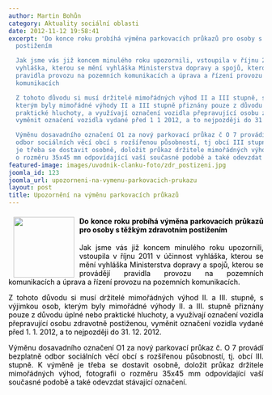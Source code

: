 ```yaml
---
author: Martin Bohůn
category: Aktuality sociální oblasti
date: 2012-11-12 19:58:41
excerpt: 'Do konce roku probíhá výměna parkovacích průkazů pro osoby s těžkým zdravotním
  postižením

  Jak jsme vás již koncem minulého roku upozornili, vstoupila v říjnu 2011 v účinnost
  vyhláška, kterou se mění vyhláška Ministerstva dopravy a spojů, kterou se provádějí
  pravidla provozu na pozemních komunikacích a úprava a řízení provozu na pozemních
  komunikacích

  Z tohoto důvodu si musí držitelé mimořádných výhod II a III stupně, s výjimkou osob,
  kterým byly mimořádné výhody II a III stupně přiznány pouze z důvodu úplné nebo
  praktické hluchoty, a využívají označení vozidla přepravující osobu zdravotně postiženou,
  vyměnit označení vozidla vydané před 1 1 2012, a to nejpozději do 31 12 2012

  Výměnu dosavadního označení O1 za nový parkovací průkaz č O 7 provádí bezplatně
  odbor sociálních věcí obcí s rozšířenou působností, tj obcí III stupně K výměně
  je třeba se dostavit osobně, doložit průkaz držitele mimořádných výhod, fotografii
  o rozměru 35x45 mm odpovídající vaší současné podobě a také odevzdat stávající označení'
featured-image: images/uvodnik-clanku-foto/zdr_postizeni.jpg
joomla_id: 123
joomla_url: upozorneni-na-vymenu-parkovacich-prukazu
layout: post
title: Upozornění na výměnu parkovacích průkazů
---
```


<h4 style="text-align: justify;">
 <img border="0" height="120" src="{{ site.baseurl }}/images/uvodnik-clanku-foto/zdr_postizeni.jpg" style="float: left; margin-left: 10px; margin-right: 10px;" width="120"/>
 <span style="color: #000000;">
  Do konce roku probíhá výměna parkovacích průkazů pro osoby s těžkým zdravotním postižením
 </span>
</h4>
<p style="text-align: justify;">
 <span style="color: #000000;">
  Jak jsme vás již koncem minulého roku upozornili, vstoupila v říjnu 2011 v účinnost vyhláška, kterou se mění vyhláška Ministerstva dopravy a spojů, kterou se provádějí pravidla provozu na pozemních komunikacích a úprava a řízení provozu na pozemních komunikacích.
 </span>
</p>
<p style="text-align: justify;">
 <span style="color: #000000;">
  Z tohoto důvodu si musí držitelé mimořádných výhod II. a III. stupně, s výjimkou osob, kterým byly mimořádné výhody II. a III. stupně přiznány pouze z důvodu úplné nebo praktické hluchoty, a využívají označení vozidla přepravující osobu zdravotně postiženou, vyměnit označení vozidla vydané před 1. 1. 2012, a to nejpozději do 31. 12. 2012.
 </span>
</p>
<p style="text-align: justify;">
 <span style="color: #000000;">
  Výměnu dosavadního označení O1 za nový parkovací průkaz č. O 7 provádí bezplatně odbor sociálních věcí obcí s rozšířenou působností, tj. obcí III. stupně. K výměně je třeba se dostavit osobně, doložit průkaz držitele mimořádných výhod, fotografii o rozměru 35x45 mm odpovídající vaší současné podobě a také odevzdat stávající označení.
 </span>
</p>